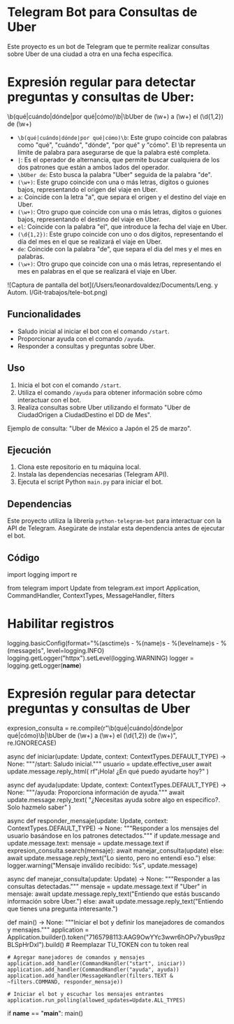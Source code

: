 # Telegram Bot para Consultas de Uber

Este proyecto es un bot de Telegram que te permite realizar consultas sobre Uber de una ciudad a otra en una fecha específica.

# Expresión regular para detectar preguntas y consultas de Uber:

\b(qué|cuándo|dónde|por qué|cómo)\b|\bUber de (\w+) a (\w+) el (\d{1,2}) de (\w+)

- `\b(qué|cuándo|dónde|por qué|cómo)\b`: Este grupo coincide con palabras como "qué", "cuándo", "dónde", "por qué" y "cómo". El \b representa un límite de palabra para asegurarse de que la palabra esté completa.
- `|`: Es el operador de alternancia, que permite buscar cualquiera de los dos patrones que están a ambos lados del operador.
- `\bUber de`: Esto busca la palabra "Uber" seguida de la palabra "de".
- `(\w+)`: Este grupo coincide con una o más letras, dígitos o guiones bajos, representando el origen del viaje en Uber.
- `a`: Coincide con la letra "a", que separa el origen y el destino del viaje en Uber.
- `(\w+)`: Otro grupo que coincide con una o más letras, dígitos o guiones bajos, representando el destino del viaje en Uber.
- `el`: Coincide con la palabra "el", que introduce la fecha del viaje en Uber.
- `(\d{1,2})`: Este grupo coincide con uno o dos dígitos, representando el día del mes en el que se realizará el viaje en Uber.
- `de`: Coincide con la palabra "de", que separa el día del mes y el mes en palabras.
- `(\w+)`: Otro grupo que coincide con una o más letras, representando el mes en palabras en el que se realizará el viaje en Uber.

![Captura de pantalla del bot](/Users/leonardovaldez/Documents/Leng. y Autom. I/Git-trabajos/tele-bot.png)


## Funcionalidades

- Saludo inicial al iniciar el bot con el comando `/start`.
- Proporcionar ayuda con el comando `/ayuda`.
- Responder a consultas y preguntas sobre Uber.

## Uso

1. Inicia el bot con el comando `/start`.
2. Utiliza el comando `/ayuda` para obtener información sobre cómo interactuar con el bot.
3. Realiza consultas sobre Uber utilizando el formato "Uber de CiudadOrigen a CiudadDestino el DD de Mes".

Ejemplo de consulta: "Uber de México a Japón el 25 de marzo".


## Ejecución

1. Clona este repositorio en tu máquina local.
2. Instala las dependencias necesarias (Telegram API).
3. Ejecuta el script Python `main.py` para iniciar el bot.

## Dependencias

Este proyecto utiliza la librería `python-telegram-bot` para interactuar con la API de Telegram. Asegúrate de instalar esta dependencia antes de ejecutar el bot.

## Código

import logging
import re

from telegram import Update
from telegram.ext import Application, CommandHandler, ContextTypes, MessageHandler, filters

# Habilitar registros
logging.basicConfig(format="%(asctime)s - %(name)s - %(levelname)s - %(message)s", level=logging.INFO)
logging.getLogger("httpx").setLevel(logging.WARNING)
logger = logging.getLogger(__name__)

# Expresión regular para detectar preguntas y consultas de Uber
expresion_consulta = re.compile(r"\b(qué|cuándo|dónde|por qué|cómo)\b|\bUber de (\w+) a (\w+) el (\d{1,2}) de (\w+)", re.IGNORECASE)

async def iniciar(update: Update, context: ContextTypes.DEFAULT_TYPE) -> None:
    """/start: Saludo inicial."""
    usuario = update.effective_user
    await update.message.reply_html(
        rf"¡Hola! ¿En qué puedo ayudarte hoy?"
    )

async def ayuda(update: Update, context: ContextTypes.DEFAULT_TYPE) -> None:
    """/ayuda: Proporciona información de ayuda."""
    await update.message.reply_text(
        "¿Necesitas ayuda sobre algo en especifico?. Solo hazmelo saber"
    )

async def responder_mensaje(update: Update, context: ContextTypes.DEFAULT_TYPE) -> None:
    """Responder a los mensajes del usuario basándose en los patrones detectados."""
    if update.message and update.message.text:
        mensaje = update.message.text
        if expresion_consulta.search(mensaje):
            await manejar_consulta(update)
        else:
            await update.message.reply_text("Lo siento, pero no entendí eso.")
    else:
        logger.warning("Mensaje inválido recibido: %s", update.message)

async def manejar_consulta(update: Update) -> None:
    """Responder a las consultas detectadas."""
    mensaje = update.message.text
    if "Uber" in mensaje:
        await update.message.reply_text("Entiendo que estás buscando información sobre Uber.")
    else:
        await update.message.reply_text("Entiendo que tienes una pregunta interesante.")

def main() -> None:
    """Iniciar el bot y definir los manejadores de comandos y mensajes."""
    application = Application.builder().token("7165798113:AAG9OwYYc3wwr6hOPv7ybus9pzBLSpHrDxI").build()  # Reemplazar TU_TOKEN con tu token real

    # Agregar manejadores de comandos y mensajes
    application.add_handler(CommandHandler("start", iniciar))
    application.add_handler(CommandHandler("ayuda", ayuda))
    application.add_handler(MessageHandler(filters.TEXT & ~filters.COMMAND, responder_mensaje))

    # Iniciar el bot y escuchar los mensajes entrantes
    application.run_polling(allowed_updates=Update.ALL_TYPES)

if __name__ == "__main__":
    main()
